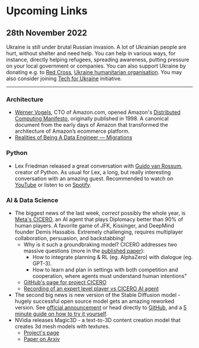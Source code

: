 # Upcoming Links

## 28th November 2022

Ukraine is still under brutal Russian invasion. A lot of Ukrainian people are hurt, without shelter and need help. You can help in various ways, for instance, directly helping refugees, spreading awareness, putting pressure on your local government or companies. You can also support Ukraine by donating e.g. to [Red Cross](https://redcross.org.ua/en/), [Ukraine humanitarian organisation](https://savelife.in.ua/en/donate/). You may also consider joining [Tech for Ukraine](https://techtotherescue.org/tech/tech-for-ukraine) initiative.

---

### Architecture

- [Werner Vogels](https://www.allthingsdistributed.com/), CTO of Amazon.com, opened Amazon's [Distributed Computing Manifesto](https://www.allthingsdistributed.com/2022/11/amazon-1998-distributed-computing-manifesto.html), originally published in 1998. A canonical document from the early days of Amazon that transformed the architecture of Amazon’s ecommerce platform.
- [Realities of Being A Data Engineer — Migrations](https://medium.com/coriers/realities-of-being-a-data-engineer-migrations-3dd76c9c5357)

### Python

- Lex Friedman released a great conversation with [Guido van Rossum](https://twitter.com/gvanrossum), creator of Python. As usual for Lex, a long, but really interesting conversation with an amazing guest. Recommended to watch on [YouTube](https://www.youtube.com/watch?v=-DVyjdw4t9I) or listen to on [Spotify](https://open.spotify.com/episode/4Kzh367y0yCxFe2Ywv5Qj6?si=9b412aaad1494b9f).

### AI & Data Science
- The biggest news of the last week, *correct* possibly the whole year, is [Meta's CICERO](https://ai.facebook.com/blog/cicero-ai-negotiates-persuades-and-cooperates-with-people/), an AI agent that plays Diplomacy better than 90% of human players. A favorite game of JFK, Kissinger, and DeepMind founder Demis Hassabis. Extremely challenging, requires multiplayer collaboration, persuasion, and backstabbing!
  - Why is it such a groundbraking model? CICERO addresses two massive questions (more in the [published paper](https://www.science.org/doi/10.1126/science.ade9097)):
    - How to integrate planning & RL (eg. AlphaZero) with dialogue (eg. GPT-3).
    - How to learn and plan in settings with both competition and cooperation, where agents must understand human intentions"
  - [GitHub's page for project CICERO](https://github.com/facebookresearch/diplomacy_cicero)
  - [Recording of an expert level player vs CICERO AI agent](https://www.youtube.com/watch?v=u5192bvUS7k)
- The second big news is new version of the Stable Diffusion model - hugely successful open source model gets an amazing reworked version. See [official announcement](https://stability.ai/blog/stable-diffusion-v2-release) or head directly to [GitHub](https://github.com/Stability-AI/stablediffusion), and a [5 minute guide on how to try it yourself](https://www.youtube.com/watch?v=rgoxZe-eGic).
- NVidia releases Magic3D - a text-to-3D content creation model that creates 3d mesh models with textures.
  - [Project's page](https://deepimagination.cc/Magic3D/)
  - [Paper on Arxiv](https://arxiv.org/abs/2211.10440)
